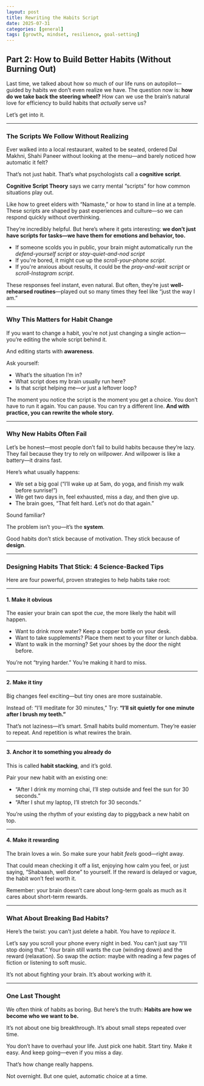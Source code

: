 ```yaml
---
layout: post  
title: Rewriting the Habits Script  
date: 2025-07-31
categories: [general]  
tags: [growth, mindset, resilience, goal-setting]  
---
```

## **Part 2: How to Build Better Habits (Without Burning Out)**

Last time, we talked about how so much of our life runs on autopilot—guided by habits we don’t even realize we have.
The question now is: **how do we take back the steering wheel?**
How can we use the brain’s natural love for efficiency to build habits that *actually* serve us?

Let’s get into it.

------

### **The Scripts We Follow Without Realizing**

Ever walked into a local restaurant, waited to be seated, ordered Dal Makhni, Shahi Paneer without looking at the menu—and barely noticed how automatic it felt?

That’s not just habit. That’s what psychologists call a **cognitive script**.

**Cognitive Script Theory** says we carry mental “scripts” for how common situations play out.

Like how to greet elders with “Namaste,” or how to stand in line at a temple. These scripts are shaped by past experiences and culture—so we can respond quickly without overthinking.

They’re incredibly helpful.
 But here’s where it gets interesting: **we don’t just have scripts for tasks—we have them for emotions and behavior, too.**

- If someone scolds you in public, your brain might automatically run the *defend-yourself script* or *stay-quiet-and-nod script*
- If you're bored, it might cue up the *scroll-your-phone script*.
- If you're anxious about results, it could be the *pray-and-wait script* or *scroll-Instagram script*.

These responses feel instant, even natural. But often, they’re just **well-rehearsed routines**—played out so many times they feel like “just the way I am.”

------

### **Why This Matters for Habit Change**

If you want to change a habit, you're not just changing a single action—you’re editing the whole script behind it.

And editing starts with **awareness**.

Ask yourself:

- What’s the situation I’m in?
- What script does my brain usually run here?
- Is that script helping me—or just a leftover loop?

The moment you notice the script is the moment you get a choice.
 You don’t have to run it again. You can pause. You can try a different line.
 **And with practice, you can rewrite the whole story.**

------

### **Why New Habits Often Fail**

Let’s be honest—most people don’t fail to build habits because they’re lazy.
 They fail because they try to rely on willpower. And willpower is like a battery—it drains fast.

Here’s what usually happens:

- We set a big goal (“I’ll wake up at 5am, do yoga, and finish my walk before sunrise!”)
- We get two days in, feel exhausted, miss a day, and then give up.
- The brain goes, “That felt hard. Let’s not do that again.”

Sound familiar?

The problem isn’t you—it’s the **system**.

Good habits don’t stick because of motivation. They stick because of **design**.

------

### **Designing Habits That Stick: 4 Science-Backed Tips**

Here are four powerful, proven strategies to help habits take root:

------

#### **1. Make it obvious**

The easier your brain can spot the *cue*, the more likely the habit will happen.

- Want to drink more water? Keep a copper bottle on your desk.
- Want to take supplements? Place them next to your filter or lunch dabba.
- Want to walk in the morning? Set your shoes by the door the night before.

You’re not “trying harder.” You’re making it hard to miss.

------

#### **2. Make it tiny**

Big changes feel exciting—but tiny ones are more sustainable.

Instead of: “I’ll meditate for 30 minutes,”
 Try: **“I’ll sit quietly for one minute after I brush my teeth.”**

That’s not laziness—it’s smart. Small habits build momentum. They’re easier to repeat. And repetition is what rewires the brain.

------

#### **3. Anchor it to something you already do**

This is called **habit stacking**, and it’s gold.

Pair your new habit with an existing one:

- “After I drink my morning chai, I’ll step outside and feel the sun for 30 seconds.”
- “After I shut my laptop, I’ll stretch for 30 seconds.”

You’re using the rhythm of your existing day to piggyback a new habit on top.

------

#### **4. Make it rewarding**

The brain loves a win. So make sure your habit *feels* good—right away.

That could mean checking it off a list, enjoying how calm you feel, or just saying, “Shabaash, well done” to yourself.
 If the reward is delayed or vague, the habit won’t feel worth it.

Remember: your brain doesn’t care about long-term goals as much as it cares about short-term rewards.

------

### **What About Breaking Bad Habits?**

Here’s the twist: you can’t just delete a habit. You have to *replace* it.

Let’s say you scroll your phone every night in bed.
 You can’t just say “I’ll stop doing that.” Your brain still wants the cue (winding down) and the reward (relaxation).
 So swap the *action*: maybe with reading a few pages of fiction or listening to soft music.

It’s not about fighting your brain. It’s about working *with* it.

------

### **One Last Thought**

We often think of habits as boring. But here’s the truth:
 **Habits are how we become who we want to be.**

It’s not about one big breakthrough. It’s about small steps repeated over time.

You don’t have to overhaul your life.
 Just pick one habit. Start tiny. Make it easy. And keep going—even if you miss a day.

That’s how change really happens.

Not overnight.
But one quiet, automatic choice at a time.
